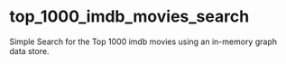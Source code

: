 # top_1000_imdb_movies_search
Simple Search for the Top 1000 imdb movies using an in-memory graph data store.
